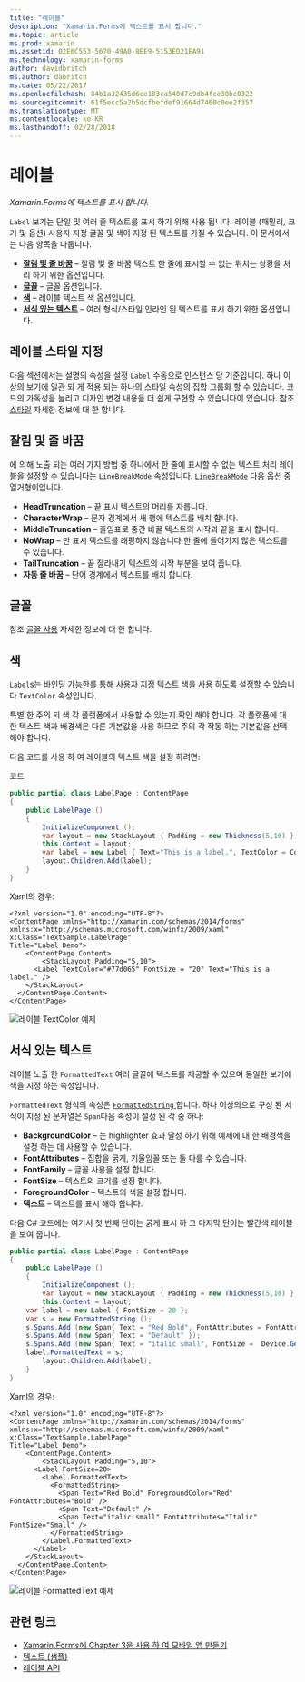 ```yaml
---
title: "레이블"
description: "Xamarin.Forms에 텍스트를 표시 합니다."
ms.topic: article
ms.prod: xamarin
ms.assetid: 02E6C553-5670-49A0-8EE9-5153ED21EA91
ms.technology: xamarin-forms
author: davidbritch
ms.author: dabritch
ms.date: 05/22/2017
ms.openlocfilehash: 84b1a32435d6ce103ca540d7c9db4fce30bc0322
ms.sourcegitcommit: 61f5ecc5a2b5dcfbefdef91664d7460c0ee2f357
ms.translationtype: MT
ms.contentlocale: ko-KR
ms.lasthandoff: 02/28/2018
---
```

# <a name="label"></a>레이블

_Xamarin.Forms에 텍스트를 표시 합니다._

`Label` 보기는 단일 및 여러 줄 텍스트를 표시 하기 위해 사용 됩니다. 레이블 (패밀리, 크기 및 옵션) 사용자 지정 글꼴 및 색이 지정 된 텍스트를 가질 수 있습니다. 이 문서에서는 다음 항목을 다룹니다.

- **[잘림 및 줄 바꿈](#Truncation_and_Wrapping)**  &ndash; 잘림 및 줄 바꿈 텍스트 한 줄에 표시할 수 없는 위치는 상황을 처리 하기 위한 옵션입니다.
- **[글꼴](#Font)**  &ndash; 글꼴 옵션입니다.
- **[색](#Color)**  &ndash; 레이블 텍스트 색 옵션입니다.
- **[서식 있는 텍스트](#Formatted_Text)**  &ndash; 여러 형식/스타일 인라인 된 텍스트를 표시 하기 위한 옵션입니다.

## <a name="styling-label"></a>레이블 스타일 지정

다음 섹션에서는 설명의 속성을 설정 `Label` 수동으로 인스턴스 당 기준입니다. 하나 이상의 보기에 일관 되 게 적용 되는 하나의 스타일 속성의 집합 그룹화 할 수 있습니다. 코드의 가독성을 늘리고 디자인 변경 내용을 더 쉽게 구현할 수 있습니다이 있습니다. 참조 [스타일](~/xamarin-forms/user-interface/text/styles.md) 자세한 정보에 대 한 합니다.

<a name="Truncation_and_Wrapping" />

## <a name="truncation-and-wrapping"></a>잘림 및 줄 바꿈

에 의해 노출 되는 여러 가지 방법 중 하나에서 한 줄에 표시할 수 없는 텍스트 처리 레이블을 설정할 수 있습니다는 `LineBreakMode` 속성입니다. [`LineBreakMode`](https://developer.xamarin.com/api/type/Xamarin.Forms.LineBreakMode/) 다음 옵션 중 열거형이입니다.

- **HeadTruncation** &ndash; 끝 표시 텍스트의 머리를 자릅니다.
- **CharacterWrap** &ndash; 문자 경계에서 새 행에 텍스트를 배치 합니다.
- **MiddleTruncation** &ndash; 줄임표로 중간 바꿀 텍스트의 시작과 끝을 표시 합니다.
- **NoWrap** &ndash; 만 표시 텍스트를 래핑하지 않습니다 한 줄에 들어가지 많은 텍스트를 수 있습니다.
- **TailTruncation** &ndash; 끝 잘라내기 텍스트의 시작 부분을 보여 줍니다.
- **자동 줄 바꿈** &ndash; 단어 경계에서 텍스트를 배치 합니다.

## <a name="font"></a>글꼴

참조 [글꼴 사용](~/xamarin-forms/user-interface/text/fonts.md) 자세한 정보에 대 한 합니다.

## <a name="color"></a>색

`Label`s는 바인딩 가능한를 통해 사용자 지정 텍스트 색을 사용 하도록 설정할 수 있습니다 `TextColor` 속성입니다.

특별 한 주의 되 색 각 플랫폼에서 사용할 수 있는지 확인 해야 합니다. 각 플랫폼에 대 한 텍스트 색과 배경색은 다른 기본값을 사용 하므로 주의 각 작동 하는 기본값을 선택 해야 합니다.

다음 코드를 사용 하 여 레이블의 텍스트 색을 설정 하려면:

코드

```csharp
public partial class LabelPage : ContentPage
{
    public LabelPage ()
    {
        InitializeComponent ();
        var layout = new StackLayout { Padding = new Thickness(5,10) };
        this.Content = layout;
        var label = new Label { Text="This is a label.", TextColor = Color.FromHex("#77d065"), FontSize = 20 };
        layout.Children.Add(label);
    }
}
```

Xaml의 경우:

```xaml
<?xml version="1.0" encoding="UTF-8"?>
<ContentPage xmlns="http://xamarin.com/schemas/2014/forms"
xmlns:x="http://schemas.microsoft.com/winfx/2009/xaml"
x:Class="TextSample.LabelPage"
Title="Label Demo">
    <ContentPage.Content>
        <StackLayout Padding="5,10">
      <Label TextColor="#77d065" FontSize = "20" Text="This is a label." />
    </StackLayout>
  </ContentPage.Content>
</ContentPage>
```

![](label-images/textcolor.png "레이블 TextColor 예제")

<a name="Formatted_Text" />

## <a name="formatted-text"></a>서식 있는 텍스트

레이블 노출 한 `FormattedText` 여러 글꼴에 텍스트를 제공할 수 있으며 동일한 보기에 색을 지정 하는 속성입니다.

`FormattedText` 형식의 속성은 [ `FormattedString` ](https://developer.xamarin.com/api/type/Xamarin.Forms.FormattedString/)합니다. 하나 이상의으로 구성 된 서식이 지정 된 문자열은 `Span`다음 속성이 설정 된 각 중 하나:

- **BackgroundColor** &ndash; 는 highlighter 효과 달성 하기 위해 예제에 대 한 배경색을 설정 하는 데 사용할 수 있습니다.
- **FontAttributes** &ndash; 집합을 굵게, 기울임꼴 또는 둘 다를 수 있습니다.
- **FontFamily** &ndash; 글꼴 사용을 설정 합니다.
- **FontSize** &ndash; 텍스트의 크기를 설정 합니다.
- **ForegroundColor** &ndash; 텍스트의 색을 설정 합니다.
- **텍스트** &ndash; 텍스트를 표시 해야 합니다.

다음 C# 코드에는 여기서 첫 번째 단어는 굵게 표시 하 고 마지막 단어는 빨간색 레이블을 보여 줍니다.

```csharp
public partial class LabelPage : ContentPage
{
    public LabelPage ()
    {
        InitializeComponent ();
        var layout = new StackLayout { Padding = new Thickness(5,10) };
        this.Content = layout;
    var label = new Label { FontSize = 20 };
    var s = new FormattedString ();
    s.Spans.Add (new Span{ Text = "Red Bold", FontAttributes = FontAttributes.Bold });
    s.Spans.Add (new Span{ Text = "Default" });
    s.Spans.Add (new Span{ Text = "italic small", FontSize =  Device.GetNamedSize(NamedSize.Small, typeof(Label)), FontAttributes = FontAttributes.Italic});
    label.FormattedText = s;
        layout.Children.Add(label);
    }
}
```

Xaml의 경우:

```xaml
<?xml version="1.0" encoding="UTF-8"?>
<ContentPage xmlns="http://xamarin.com/schemas/2014/forms"
xmlns:x="http://schemas.microsoft.com/winfx/2009/xaml"
x:Class="TextSample.LabelPage"
Title="Label Demo">
    <ContentPage.Content>
        <StackLayout Padding="5,10">
      <Label FontSize=20>
        <Label.FormattedText>
          <FormattedString>
            <Span Text="Red Bold" ForegroundColor="Red" FontAttributes="Bold" />
            <Span Text="Default" />
            <Span Text="italic small" FontAttributes="Italic" FontSize="Small" />
          </FormattedString>
        </Label.FormattedText>
      </Label>
    </StackLayout>
  </ContentPage.Content>
</ContentPage>
```

![](label-images/formattedtext.png "레이블 FormattedText 예제")


## <a name="related-links"></a>관련 링크

- [Xamarin.Forms에 Chapter 3을 사용 하 여 모바일 앱 만들기](https://developer.xamarin.com/r/xamarin-forms/book/chapter03.pdf)
- [텍스트 (샘플)](https://developer.xamarin.com/samples/xamarin-forms/UserInterface/Text)
- [레이블 API](https://developer.xamarin.com/api/type/Xamarin.Forms.Label/)
